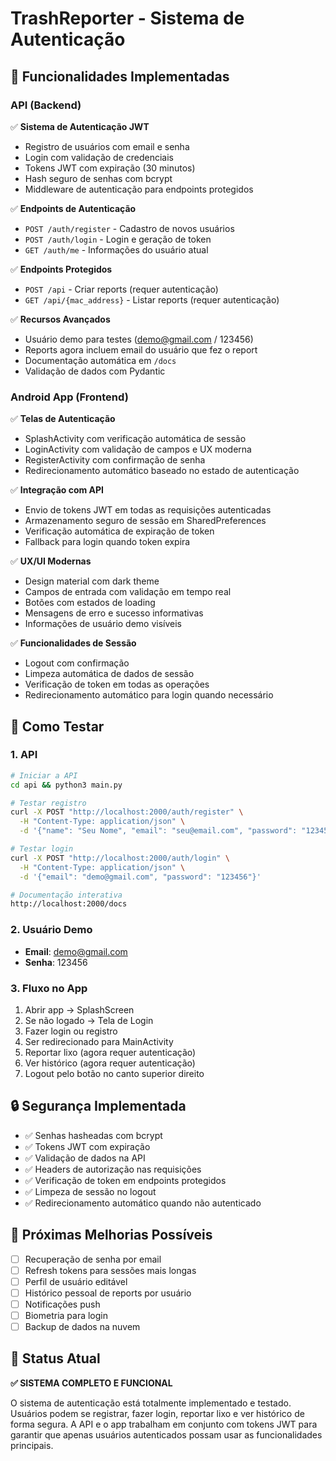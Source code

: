# TrashReporter - Sistema de Autenticação

## 🔐 Funcionalidades Implementadas

### API (Backend)
✅ **Sistema de Autenticação JWT**
- Registro de usuários com email e senha
- Login com validação de credenciais
- Tokens JWT com expiração (30 minutos)
- Hash seguro de senhas com bcrypt
- Middleware de autenticação para endpoints protegidos

✅ **Endpoints de Autenticação**
- `POST /auth/register` - Cadastro de novos usuários
- `POST /auth/login` - Login e geração de token
- `GET /auth/me` - Informações do usuário atual

✅ **Endpoints Protegidos**
- `POST /api` - Criar reports (requer autenticação)
- `GET /api/{mac_address}` - Listar reports (requer autenticação)

✅ **Recursos Avançados**
- Usuário demo para testes (demo@gmail.com / 123456)
- Reports agora incluem email do usuário que fez o report
- Documentação automática em `/docs`
- Validação de dados com Pydantic

### Android App (Frontend)
✅ **Telas de Autenticação**
- SplashActivity com verificação automática de sessão
- LoginActivity com validação de campos e UX moderna
- RegisterActivity com confirmação de senha
- Redirecionamento automático baseado no estado de autenticação

✅ **Integração com API**
- Envio de tokens JWT em todas as requisições autenticadas
- Armazenamento seguro de sessão em SharedPreferences
- Verificação automática de expiração de token
- Fallback para login quando token expira

✅ **UX/UI Modernas**
- Design material com dark theme
- Campos de entrada com validação em tempo real
- Botões com estados de loading
- Mensagens de erro e sucesso informativas
- Informações de usuário demo visíveis

✅ **Funcionalidades de Sessão**
- Logout com confirmação
- Limpeza automática de dados de sessão
- Verificação de token em todas as operações
- Redirecionamento automático para login quando necessário

## 🧪 Como Testar

### 1. API
```bash
# Iniciar a API
cd api && python3 main.py

# Testar registro
curl -X POST "http://localhost:2000/auth/register" \
  -H "Content-Type: application/json" \
  -d '{"name": "Seu Nome", "email": "seu@email.com", "password": "123456"}'

# Testar login
curl -X POST "http://localhost:2000/auth/login" \
  -H "Content-Type: application/json" \
  -d '{"email": "demo@gmail.com", "password": "123456"}'

# Documentação interativa
http://localhost:2000/docs
```

### 2. Usuário Demo
- **Email**: demo@gmail.com
- **Senha**: 123456

### 3. Fluxo no App
1. Abrir app → SplashScreen
2. Se não logado → Tela de Login
3. Fazer login ou registro
4. Ser redirecionado para MainActivity
5. Reportar lixo (agora requer autenticação)
6. Ver histórico (agora requer autenticação)
7. Logout pelo botão no canto superior direito

## 🔒 Segurança Implementada

- ✅ Senhas hasheadas com bcrypt
- ✅ Tokens JWT com expiração
- ✅ Validação de dados na API
- ✅ Headers de autorização nas requisições
- ✅ Verificação de token em endpoints protegidos
- ✅ Limpeza de sessão no logout
- ✅ Redirecionamento automático quando não autenticado

## 📱 Próximas Melhorias Possíveis

- [ ] Recuperação de senha por email
- [ ] Refresh tokens para sessões mais longas
- [ ] Perfil de usuário editável
- [ ] Histórico pessoal de reports por usuário
- [ ] Notificações push
- [ ] Biometria para login
- [ ] Backup de dados na nuvem

## 🎯 Status Atual
**✅ SISTEMA COMPLETO E FUNCIONAL**

O sistema de autenticação está totalmente implementado e testado. Usuários podem se registrar, fazer login, reportar lixo e ver histórico de forma segura. A API e o app trabalham em conjunto com tokens JWT para garantir que apenas usuários autenticados possam usar as funcionalidades principais.
